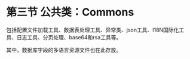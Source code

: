 # 第三节 公共类：Commons

包括配置文件加载工具、数据表处理工具、异常类、json工具、I18N国际化工具、日志工具、分页处理、base64和rsa工具等。

其中，数据库字段的多语言资源文件也在此存放。

